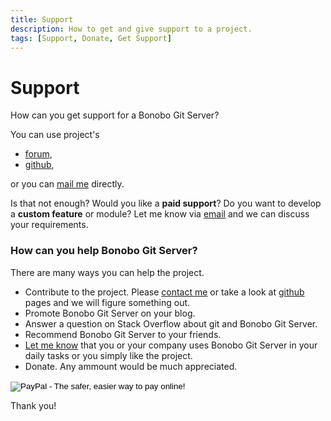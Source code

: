 ```yaml
---
title: Support
description: How to get and give support to a project.
tags: [Support, Donate, Get Support]
---
```


Support
=============================

How can you get support for a Bonobo Git Server?

You can use project's 

* [forum](http://forum.chodounsky.net/viewforum.php?f=7),
* [github](https://github.com/jakubgarfield/Bonobo-Git-Server),

<p>or you can <a href="mailto:&#106;&#097;&#107;&#117;&#098;&#046;&#099;&#104;&#111;&#100;&#111;&#117;&#110;&#115;&#107;&#121;&#064;&#103;&#109;&#097;&#105;&#108;&#046;&#099;&#111;&#109;">mail me</a> directly.</p>

<p>Is that not enough? Would you like a <strong>paid support</strong>? Do you want to develop a <strong>custom feature</strong> or module? Let me know via <a href="mailto:&#106;&#097;&#107;&#117;&#098;&#046;&#099;&#104;&#111;&#100;&#111;&#117;&#110;&#115;&#107;&#121;&#064;&#103;&#109;&#097;&#105;&#108;&#046;&#099;&#111;&#109;">email</a> and we can discuss your requirements.</p>

### How can you help Bonobo Git Server?

There are many ways you can help the project.

<ul>
<li>Contribute to the project. Please <a href="mailto:&#106;&#097;&#107;&#117;&#098;&#046;&#099;&#104;&#111;&#100;&#111;&#117;&#110;&#115;&#107;&#121;&#064;&#103;&#109;&#097;&#105;&#108;&#046;&#099;&#111;&#109;">contact me</a> or take a look at <a href="https://github.com/jakubgarfield/Bonobo-Git-Server">github</a> pages and we will figure something out.</li>
<li>Promote Bonobo Git Server on your blog.</li>
<li>Answer a question on Stack Overflow about git and Bonobo Git Server.</li>
<li>Recommend Bonobo Git Server to your friends.</li>
<li><a href="mailto:&#106;&#097;&#107;&#117;&#098;&#046;&#099;&#104;&#111;&#100;&#111;&#117;&#110;&#115;&#107;&#121;&#064;&#103;&#109;&#097;&#105;&#108;&#046;&#099;&#111;&#109;">Let me know</a> that you or your company uses Bonobo Git Server in your daily tasks or you simply like the project.</li>
<li>Donate. Any ammount would be much appreciated.</li>
</ul>

<form action="https://www.paypal.com/cgi-bin/webscr" method="post" target="_top" class="text-center">
<input type="hidden" name="cmd" value="_s-xclick">
<input type="hidden" name="hosted_button_id" value="LDBBJBMZX7FN2">
<input type="image" src="https://www.paypalobjects.com/en_US/i/btn/btn_donateCC_LG.gif" border="0" name="submit" alt="PayPal - The safer, easier way to pay online!">
<img alt="" border="0" src="https://www.paypalobjects.com/en_US/i/scr/pixel.gif" width="1" height="1">
</form>

Thank you!

